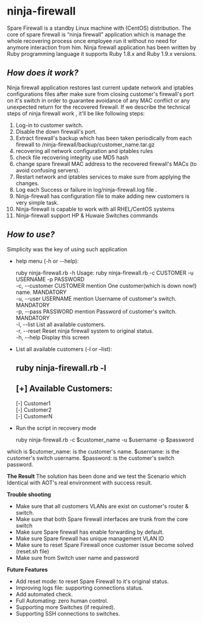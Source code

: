 ninja-firewall
==============
Spare Firewall is a standby Linux machine with (CentOS) distribution. The core of spare firewall is “ninja firewall” application which is manage the whole recovering process once employee run it without no need for anymore interaction from him. Ninja firewall application has been written by Ruby programming language it supports Ruby 1.8.x and Ruby 1.9.x versions.

*How does it work?*
-------------------
Ninja firewall application restores last current update network and iptables configurations files after make sure from closing customer's firewall's port on it's switch in order to guarantee avoidance of any MAC conflict or any unexpected return for the recovered firewall.
If we describe the technical steps of ninja firewall work , it'll be like following steps:

1. Log-in to customer switch.
2. Disable the down firewall's port.
3. Extract firewall's backup which has been taken periodically from each firewall to /ninja-firewall/backup/customer_name.tar.gz
4. recovering all network configuration and iptables rules 
5. check file recovering integrity use MD5 hash 
6. change spare firewall MAC address to the recovered firewall's MACs (to avoid confusing servers).
7. Restart network and iptables services to make sure from applying the changes.
8. Log each Success or failure in log/ninja-firewall.log file  .
9. Ninja-firewall has configuration file to make adding new customers is very simple task.
10. Ninja-firewall is capable to work with all RHEL/CentOS systems
11. Ninja-firewall support HP & Huwaie Switches commands 

*How to use?*
--------------
Simplicity was the key of using such application 

- help menu (-h or --help):


	ruby ninja-firewall.rb -h
	Usage: ruby ninja-firewall.rb -c CUSTOMER -u USERNAME -p PASSWORD                                                                                                  
    		-c, --customer CUSTOMER          mention One customer(which is down now!) name. MANDATORY                                                                      
    		-u, --user USERNAME              mention Username of customer's switch. MANDATORY                                                                              
    		-p, --pass PASSWORD              mention Password of customer's switch. MANDATORY                                                                              
    		-l, --list                       List all available customers.                                                                                                 
    		-r, --reset                      Reset ninja firewall system to original status.                                                                               
    		-h, --help                       Display this screen               



- List all available customers (-l or –list):


	ruby  ninja-firewall.rb -l
	------------------------                                                                                                                                           
	[+] Available Customers:                                                                                                                                           
	------------------------                                                                                                                                           
	[-] Customer1                                                                                                                                                          
	[-] Customer2                                                                                                                                                        
	[-] CustomerN                                                                                                                                                        



- Run the script in recovery mode 


	ruby  ninja-firewall.rb -c $customer_name -u $username -p $password


which is
$cutomer_name: is the customer's name.
$username: is the customer's switch username.
$password: is the customer's switch password.


**The Result**
The solution has been done and we test the Scenario which Identical with AOT's real environment with success result.


**Trouble shooting**
* Make sure that all customers VLANs are exist on customer's router & switch.
* Make sure that both Spare firewall interfaces are trunk from the core switch
* Make sure Spare firewall has enable forwarding by default.
* Make sure Spare firewall has unique management VLAN  ID
* Make sure to reset Spare Firewall once customer issue become solved (reset.sh file)
* Make sure from Switch user name and password


**Future Features**
* Add reset mode: to reset Spare Firewall to it's original status.
* Improving logs file: supporting connections status.
* Add automated check.
* Full Automating: zero human control.
* Supporting more Switches (if required).
* Supporting SSH connections to switches.



